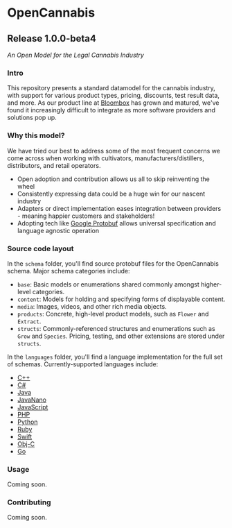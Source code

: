 
# OpenCannabis
## Release __1.0.0-beta4__

_An Open Model for the Legal Cannabis Industry_


### Intro

This repository presents a standard datamodel for the cannabis industry, with support for
various product types, pricing, discounts, test result data, and more. As our product line
at [Bloombox](https://bloombox.io) has grown and matured, we've found it increasingly
difficult to integrate as more software providers and solutions pop up.


### Why this model?

We have tried our best to address some of the most frequent concerns we come across when
working with cultivators, manufacturers/distillers, distributors, and retail operators.

- Open adoption and contribution allows us all to skip reinventing the wheel
- Consistently expressing data could be a huge win for our nascent industry
- Adapters or direct implementation eases integration between providers - meaning happier
  customers and stakeholders!
- Adopting tech like [Google Protobuf]() allows universal specification and language
  agnostic operation


### Source code layout

In the `schema` folder, you'll find source protobuf files for the OpenCannabis schema. Major
schema categories include:

- `base`: Basic models or enumerations shared commonly amongst higher-level categories.
- `content`: Models for holding and specifying forms of displayable content.
- `media`: Images, videos, and other rich media objects.
- `products`: Concrete, high-level product models, such as `Flower` and `Extract`.
- `structs`: Commonly-referenced structures and enumerations such as `Grow` and `Species`.
             Pricing, testing, and other extensions are stored under `structs`.

In the `languages` folder, you'll find a language implementation for the full set of schemas.
Currently-supported languages include:

- [C++](https://github.com/Bloombox/OpenCannabis/tree/master/languages/cpp)
- [C#](https://github.com/Bloombox/OpenCannabis/tree/master/languages/csharp)
- [Java](https://github.com/Bloombox/OpenCannabis/tree/master/languages/java)
- [JavaNano](https://github.com/Bloombox/OpenCannabis/tree/master/languages/javanano)
- [JavaScript](https://github.com/Bloombox/OpenCannabis/tree/master/languages/js)
- [PHP](https://github.com/Bloombox/OpenCannabis/tree/master/languages/php)
- [Python](https://github.com/Bloombox/OpenCannabis/tree/master/languages/python)
- [Ruby](https://github.com/Bloombox/OpenCannabis/tree/master/languages/ruby)
- [Swift](https://github.com/Bloombox/OpenCannabis/tree/master/languages/swift)
- [Obj-C](https://github.com/Bloombox/OpenCannabis/tree/master/languages/objc)
- [Go](https://github.com/Bloombox/OpenCannabis/tree/master/languages/go)


### Usage

Coming soon.


### Contributing

Coming soon.

